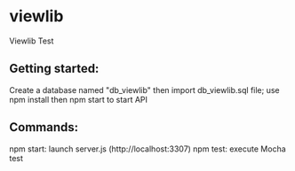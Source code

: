 # viewlib
Viewlib Test

## Getting started:
Create a database named "db_viewlib" then import db_viewlib.sql file;
use npm install then npm start to start API

## Commands:
npm start: launch server.js (http://localhost:3307)
npm test: execute Mocha test
